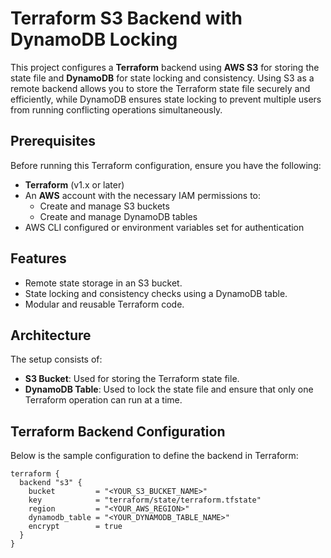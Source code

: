 
# Terraform S3 Backend with DynamoDB Locking

This project configures a **Terraform** backend using **AWS S3** for storing the state file and **DynamoDB** for state locking and consistency. Using S3 as a remote backend allows you to store the Terraform state file securely and efficiently, while DynamoDB ensures state locking to prevent multiple users from running conflicting operations simultaneously.

## Prerequisites

Before running this Terraform configuration, ensure you have the following:

- **Terraform** (v1.x or later)
- An **AWS** account with the necessary IAM permissions to:
  - Create and manage S3 buckets
  - Create and manage DynamoDB tables
- AWS CLI configured or environment variables set for authentication

## Features

- Remote state storage in an S3 bucket.
- State locking and consistency checks using a DynamoDB table.
- Modular and reusable Terraform code.

## Architecture

The setup consists of:
- **S3 Bucket**: Used for storing the Terraform state file.
- **DynamoDB Table**: Used to lock the state file and ensure that only one Terraform operation can run at a time.

## Terraform Backend Configuration

Below is the sample configuration to define the backend in Terraform:

```hcl
terraform {
  backend "s3" {
    bucket         = "<YOUR_S3_BUCKET_NAME>"
    key            = "terraform/state/terraform.tfstate"
    region         = "<YOUR_AWS_REGION>"
    dynamodb_table = "<YOUR_DYNAMODB_TABLE_NAME>"
    encrypt        = true
  }
}
